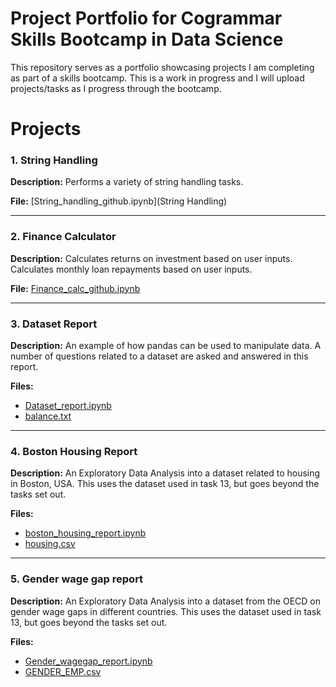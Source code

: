 # Project Portfolio for Cogrammar Skills Bootcamp in Data Science

This repository serves as a portfolio showcasing projects I am completing as part of a skills bootcamp. This is a work in progress and I will upload projects/tasks as I progress through the bootcamp.

# Projects

### 1. String Handling

**Description:** Performs a variety of string handling tasks.

**File:** [String_handling_github.ipynb](String Handling)

---

### 2. Finance Calculator

**Description:** Calculates returns on investment based on user inputs. Calculates monthly loan repayments based on user inputs.

**File:** [Finance_calc_github.ipynb](Finance_calc_github.ipynb)

---

### 3. Dataset Report

**Description:** An example of how pandas can be used to manipulate data. A number of questions related to a dataset are asked and answered in this report.

**Files:** 
- [Dataset_report.ipynb](Dataset_report.ipynb)
- [balance.txt](balance.txt)

---

### 4. Boston Housing Report

**Description:** An Exploratory Data Analysis into a dataset related to housing in Boston, USA. This uses the dataset used in task 13, but goes beyond the tasks set out.

**Files:** 
- [boston_housing_report.ipynb](Boston_housing_report.ipynb)
- [housing.csv](housing.csv)

---

### 5. Gender wage gap report

**Description:** An Exploratory Data Analysis into a dataset from the OECD on gender wage gaps in different countries. This uses the dataset used in task 13, but goes beyond the tasks set out.

**Files:**
- [Gender_wagegap_report.ipynb](Gender_wagegap_report.ipynb)
- [GENDER_EMP.csv](GENDER_EMP.csv)
